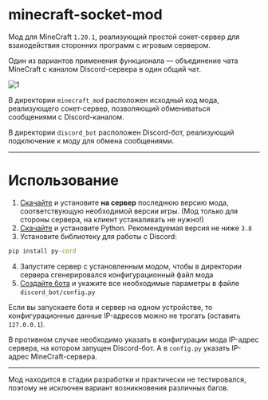 # minecraft-socket-mod

Мод для MineCraft `1.20.1`, реализующий простой сокет-сервер для взаиодействия сторонних программ с игровым сервером.

Один из вариантов применения функционала — объединение чата MineCraft с каналом Discord-сервера в один общий чат.

![1](https://github.com/denisnumb/discord-minecraft-chat-socket/assets/61795655/33ec8918-5722-4b78-8e2a-f0da21900829)

В директории `minecraft_mod` расположен исходный код мода, реализующего сокет-сервер, позволяющий обмениваться сообщениями с Discord-каналом.

В директории `discord_bot` расположен Discord-бот, реализующий подключение к моду для обмена сообщениями.

---

# Использование

1. [Скачайте][1] и установите **на сервер** последнюю версию мода, соответствующую необходимой версии игры. (Мод только для стороны сервера, на клиент устаналивать не нужно!)
2. [Скачайте][2] и установите Python. Рекомендуемая версия не ниже `3.8`
3. Установите библиотеку для работы с Discord:
```cmd
pip install py-cord
```
4. Запустите сервер с установленным модом, чтобы в директории сервера сгенерировался конфигурационный файл мода
5. [Создайте бота][3] и укажите все необходимые параметры в файле `discord_bot/config.py`

Если вы запускаете бота и сервер на одном устройстве, то конфигурационные данные IP-адресов можно не трогать (оставить `127.0.0.1`). 

В противном случае необходимо указать в конфигурации мода IP-адрес сервера, на котором запущен Discord-бот. А в `config.py` указать IP-адрес MineCraft-сервера.

---

Мод находится в стадии разработки и практически не тестировался, поэтому не исключен вариант возникновения различных багов.


[1]: https://github.com/denisnumb/discord-minecraft-chat/releases
[2]: https://www.python.org/downloads/
[3]: https://discord.com/developers/docs/getting-started
